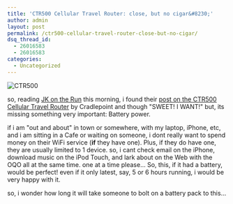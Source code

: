 ```yaml
---
title: 'CTR500 Cellular Travel Router: close, but no cigar&#8230;'
author: admin
layout: post
permalink: /ctr500-cellular-travel-router-close-but-no-cigar/
dsq_thread_id:
  - 26016583
  - 26016583
categories:
  - Uncategorized
---
```

![CTR500][1]

so, reading [JK on the Run][2] this morning, i found their [post on the CTR500 Cellular Travel Router][3] by Cradlepoint and though "SWEET! I WANT!" but, its missing something very important: Battery power.

if i am "out and about" in town or somewhere, with my laptop, iPhone, etc, and i am sitting in a Cafe or waiting on someone, i dont really want to spend money on their WiFi service (**if** they have one). Plus, if they do have one, they are usually limited to 1 device. so, i cant check email on the iPhone, download music on the iPod Touch, and lark about on the Web with the OQO all at the same time. one at a time please&#8230; So, this, if it had a battery, would be perfect! even if it only latest, say, 5 or 6 hours running, i would be very happy with it.

so, i wonder how long it will take someone to bolt on a battery pack to this&#8230;

 [1]: http://images.lotas-smartman.net/image.ashx?id=bceee50a-0db6-4139-81cc-fc85d7f583e4
 [2]: http://www.jkontherun.com
 [3]: http://www.jkontherun.com/2008/05/cradlepoint-ctr.html